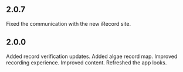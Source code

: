 ## 2.0.7

Fixed the communication with the new iRecord site.

## 2.0.0

Added record verification updates.
Added algae record map.
Improved recording experience.
Improved content.
Refreshed the app looks.
